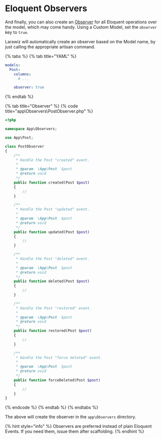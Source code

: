 # Eloquent Observers

And finally, you can also create an [Observer](https://laravel.com/docs/7.x/eloquent#observers) for all Eloquent operations over the model, which may come handy. Using a Custom Model, set the `observer` key to `true`.

Larawiz will automatically create an observer based on the Model name, by just calling the appropriate artisan command.

{% tabs %}
{% tab title="YAML" %}
```yaml
models:
  Post:
    columns:
      # ...

    observer: true
```
{% endtab %}

{% tab title="Observer" %}
{% code title="app\\Observers\\PostObserver.php" %}
```php
<?php

namespace App\Observers;

use App\Post;

class PostObserver
{
    /**
     * Handle the Post "created" event.
     *
     * @param  \App\Post  $post
     * @return void
     */
    public function created(Post $post)
    {
        //
    }

    /**
     * Handle the Post "updated" event.
     *
     * @param  \App\Post  $post
     * @return void
     */
    public function updated(Post $post)
    {
        //
    }

    /**
     * Handle the Post "deleted" event.
     *
     * @param  \App\Post  $post
     * @return void
     */
    public function deleted(Post $post)
    {
        //
    }

    /**
     * Handle the Post "restored" event.
     *
     * @param  \App\Post  $post
     * @return void
     */
    public function restored(Post $post)
    {
        //
    }

    /**
     * Handle the Post "force deleted" event.
     *
     * @param  \App\Post  $post
     * @return void
     */
    public function forceDeleted(Post $post)
    {
        //
    }
}

```
{% endcode %}
{% endtab %}
{% endtabs %}

The above will create the observer in the `app\Observers` directory.

{% hint style="info" %}
Observers are preferred instead of plain Eloquent Events. If you need them, issue them after scaffolding.
{% endhint %}

